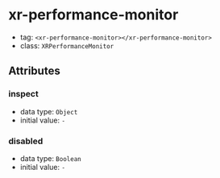 
# xr-performance-monitor

- tag: `<xr-performance-monitor></xr-performance-monitor>`
- class: `XRPerformanceMonitor`

## Attributes


### inspect

- data type: `Object`
- initial value: `-`

  

### disabled

- data type: `Boolean`
- initial value: `-`

  
